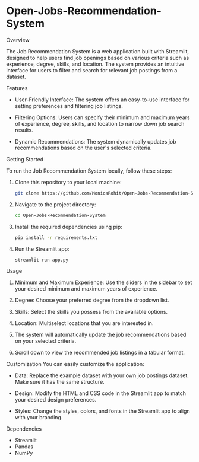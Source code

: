 # Open-Jobs-Recommendation-System

Overview

The Job Recommendation System is a web application built with Streamlit, designed to help users find job openings based on various criteria such as experience, degree, skills, and location. The system provides an intuitive interface for users to filter and search for relevant job postings from a dataset.

Features

- User-Friendly Interface: The system offers an easy-to-use interface for setting 
  preferences and filtering job listings.

- Filtering Options: Users can specify their minimum and maximum years of experience, 
  degree, skills, and location to narrow down job search results.

- Dynamic Recommendations: The system dynamically updates job recommendations based on 
  the user's selected criteria.

Getting Started

To run the Job Recommendation System locally, follow these steps:

1. Clone this repository to your local machine:
   ```bash
   git clone https://github.com/MonicaRohit/Open-Jobs-Recommendation-System.git
   ```
2. Navigate to the project directory:
   ```bash
   cd Open-Jobs-Recommendation-System
   ```
3. Install the required dependencies using pip:
   ```bash
   pip install -r requirements.txt
   ```
4. Run the Streamlit app:
   ```bash
   streamlit run app.py
   ```
Usage
1. Minimum and Maximum Experience: Use the sliders in the sidebar to set your desired 
   minimum and maximum years of experience.

2. Degree: Choose your preferred degree from the dropdown list.

3. Skills: Select the skills you possess from the available options.

4. Location: Multiselect locations that you are interested in.

5. The system will automatically update the job recommendations based on your selected 
   criteria.

6. Scroll down to view the recommended job listings in a tabular format.

Customization
You can easily customize the application:

- Data: Replace the example dataset with your own job postings dataset. Make sure it has 
        the same structure.

- Design: Modify the HTML and CSS code in the Streamlit app to match your desired design 
          preferences.

- Styles: Change the styles, colors, and fonts in the Streamlit app to align with your 
          branding.

Dependencies
- Streamlit
- Pandas
- NumPy



